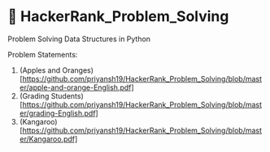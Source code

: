 # :memo: HackerRank_Problem_Solving
Problem Solving Data Structures in Python

Problem Statements:
  1. (Apples and Oranges)[https://github.com/priyansh19/HackerRank_Problem_Solving/blob/master/apple-and-orange-English.pdf]
  2. (Grading Students)[https://github.com/priyansh19/HackerRank_Problem_Solving/blob/master/grading-English.pdf]
  3. (Kangaroo)[https://github.com/priyansh19/HackerRank_Problem_Solving/blob/master/Kangaroo.pdf]
